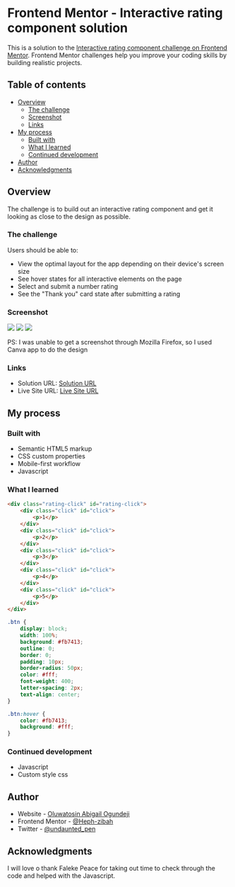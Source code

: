 # Frontend Mentor - Interactive rating component solution

This is a solution to the [Interactive rating component challenge on Frontend Mentor](https://www.frontendmentor.io/challenges/interactive-rating-component-koxpeBUmI). Frontend Mentor challenges help you improve your coding skills by building realistic projects.

## Table of contents

- [Overview](#overview)
  - [The challenge](#the-challenge)
  - [Screenshot](#screenshot)
  - [Links](#links)
- [My process](#my-process)
  - [Built with](#built-with)
  - [What I learned](#what-i-learned)
  - [Continued development](#continued-development)
- [Author](#author)
- [Acknowledgments](#acknowledgments)

## Overview

The challenge is to build out an interactive rating component and get it looking as close to the design as possible.

### The challenge

Users should be able to:

- View the optimal layout for the app depending on their device's screen size
- See hover states for all interactive elements on the page
- Select and submit a number rating
- See the "Thank you" card state after submitting a rating

### Screenshot

![](./active-state.png)
![](./desktop-thankyou.png)
![](./desktop-view.png)

PS: I was unable to get a screenshot through Mozilla Firefox, so I used Canva app to do the design

### Links

- Solution URL: [Solution URL](https://your-solution-url.com)
- Live Site URL: [Live Site URL](https://interactive-rating-frontendmentor.netlify.app/)

## My process

### Built with

- Semantic HTML5 markup
- CSS custom properties
- Mobile-first workflow
- Javascript

### What I learned

```html
<div class="rating-click" id="rating-click">
	<div class="click" id="click">
		<p>1</p>
	</div>
	<div class="click" id="click">
		<p>2</p>
	</div>
	<div class="click" id="click">
		<p>3</p>
	</div>
	<div class="click" id="click">
		<p>4</p>
	</div>
	<div class="click" id="click">
		<p>5</p>
	</div>
</div>
```

```css
.btn {
	display: block;
	width: 100%;
	background: #fb7413;
	outline: 0;
	border: 0;
	padding: 10px;
	border-radius: 50px;
	color: #fff;
	font-weight: 400;
	letter-spacing: 2px;
	text-align: center;
}

.btn:hover {
	color: #fb7413;
	background: #fff;
}
```

### Continued development

- Javascript
- Custom style css

## Author

- Website - [Oluwatosin Abigail Ogundeji](https://medium.com/@oluwatosinhephzibah)
- Frontend Mentor - [@Heph-zibah](https://www.frontendmentor.io/profile/Heph-zibah)
- Twitter - [@undaunted_pen](https://www.twitter.com/undaunted_pen)

## Acknowledgments

I will love o thank Faleke Peace for taking out time to check through the code and helped with the Javascript.
